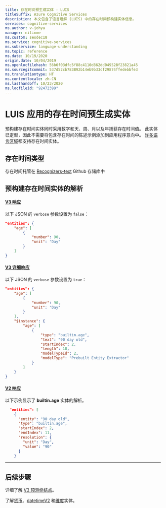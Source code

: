 ```yaml
---
title: 存在时间预生成实体 - LUIS
titleSuffix: Azure Cognitive Services
description: 本文包含了语言理解 (LUIS) 中的存在时间预构建实体信息。
services: cognitive-services
ms.author: v-johya
manager: nitinme
ms.custom: seodec18
ms.service: cognitive-services
ms.subservice: language-understanding
ms.topic: reference
ms.date: 10/19/2020
origin.date: 10/04/2019
ms.openlocfilehash: 56b6f03dfc5f88c4110d862dd049528f23821a45
ms.sourcegitcommit: 537d52cb783892b14eb9b33cf29874ffedebbfe3
ms.translationtype: HT
ms.contentlocale: zh-CN
ms.lasthandoff: 10/23/2020
ms.locfileid: "92472399"
---
```

# <a name="age-prebuilt-entity-for-a-luis-app"></a>LUIS 应用的存在时间预生成实体
预构建存在时间实体同时采用数字和天、周、月以及年捕获存在时间值。 此实体已定型，因此不需要将包含存在时间的陈述示例添加到应用程序意向中。 [许多语言区域](luis-reference-prebuilt-entities.md)都支持存在时间实体。

## <a name="types-of-age"></a>存在时间类型
存在时间托管在 [Recognizers-text](https://github.com/Microsoft/Recognizers-Text/blob/master/Patterns/English/English-NumbersWithUnit.yaml#L3) Github 存储库中

## <a name="resolution-for-prebuilt-age-entity"></a>预构建存在时间实体的解析



#### <a name="v3-response"></a>[V3 响应](#tab/V3)

以下 JSON 的 `verbose` 参数设置为 `false`：

```json
"entities": {
    "age": [
        {
            "number": 90,
            "unit": "Day"
        }
    ]
}
```
#### <a name="v3-verbose-response"></a>[V3 详细响应](#tab/V3-verbose)
以下 JSON 的 `verbose` 参数设置为 `true`：

```json
"entities": {
    "age": [
        {
            "number": 90,
            "unit": "Day"
        }
    ],
    "$instance": {
        "age": [
            {
                "type": "builtin.age",
                "text": "90 day old",
                "startIndex": 2,
                "length": 10,
                "modelTypeId": 2,
                "modelType": "Prebuilt Entity Extractor"
            }
        ]
    }
}
```
#### <a name="v2-response"></a>[V2 响应](#tab/V2)

以下示例显示了 **builtin.age** 实体的解析。

```json
  "entities": [
    {
      "entity": "90 day old",
      "type": "builtin.age",
      "startIndex": 2,
      "endIndex": 11,
      "resolution": {
        "unit": "Day",
        "value": "90"
      }
    }
```
* * *

## <a name="next-steps"></a>后续步骤

详细了解 [V3 预测终结点](luis-migration-api-v3.md)。

了解[货币](luis-reference-prebuilt-currency.md)、[datetimeV2](luis-reference-prebuilt-datetimev2.md) 和[维度](luis-reference-prebuilt-dimension.md)实体。

